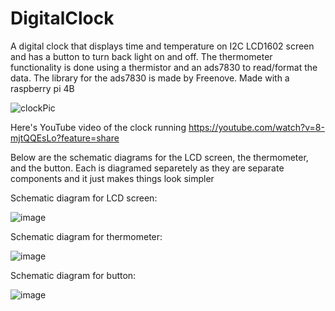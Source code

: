 
# DigitalClock
A digital clock that displays time and temperature on  I2C LCD1602 screen and has a button to turn back light on and off. The thermometer functionality is done using a thermistor and an ads7830 to read/format the data.
The library for the ads7830 is made by Freenove.
Made with a raspberry pi 4B

![clockPic](https://github.com/DBKorn/DigitalClock/assets/70672608/56854e44-9217-4281-ab8f-6d07d0270f5d)


Here's YouTube video of the clock running
https://youtube.com/watch?v=8-mjtQQEsLo?feature=share


Below are the schematic diagrams for the LCD screen, the thermometer, and the button. Each is diagramed separetely as they are separate components and it just makes things look simpler

Schematic diagram for LCD screen:

![image](https://github.com/DBKorn/DigitalClock/assets/70672608/c11b7ada-534f-4b8f-bb8a-d6ee5f48ca3a)


Schematic diagram for thermometer:

![image](https://github.com/DBKorn/DigitalClock/assets/70672608/4db655a1-1daf-4c84-8df9-c68408b55279)


Schematic diagram for button:

![image](https://github.com/DBKorn/DigitalClock/assets/70672608/38c0ad89-4406-41a4-b5cb-7fbe3db48bbb)
